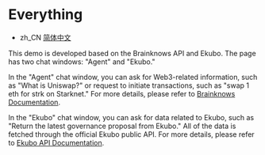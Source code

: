 # Everything
- zh_CN [简体中文](README.zh_CN.md)

This demo is developed based on the Brainknows API and Ekubo. The page has two chat windows: "Agent" and "Ekubo."

In the "Agent" chat window, you can ask for Web3-related information, such as "What is Uniswap?" or request to initiate transactions, such as "swap 1 eth for strk on Starknet." For more details, please refer to [Brainknows Documentation](https://docs.brianknows.org/).

In the "Ekubo" chat window, you can ask for data related to Ekubo, such as "Return the latest governance proposal from Ekubo." All of the data is fetched through the official Ekubo public API. For more details, please refer to [Ekubo API Documentation](https://docs.ekubo.org/integration-guides/reference/ekubo-api).
